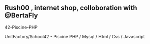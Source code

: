 ## Rush00 , internet shop, colloboration with @BertaFly


42-Piscine-PHP

UnitFactory/School42 - Piscine PHP / Mysql / Html / Css / Javascript
